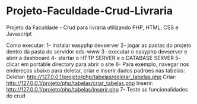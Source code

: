 # Projeto-Faculdade-Crud-Livraria
Projeto da Faculdade - Crud para livraria utilizando PHP, HTML, CSS e Javascript

Como executar:
1- Instalar easyphp devserver
2- jogar as pastas do projeto dentro da pasta do servidor eds-www
3- executar o easyphp devserver e abrir a dashboard
4- startar o HTTP SERVER e o DATABASE SERVER
5- clicar em portable directory para abrir o site
6- Para exemplo, navegar nos endereços abaixo para deletar, criar e inserir dados padroes nas tabelas:
Deletar: http://127.0.0.1/projeto/php/tabelas/deletar_tabelas.php
Criar: http://127.0.0.1/projeto/php/tabelas/criar_tabelas.php
Inserir: http://127.0.0.1/projeto/php/tabelas/inserir.php
7- Teste as funcionalidades do crud
